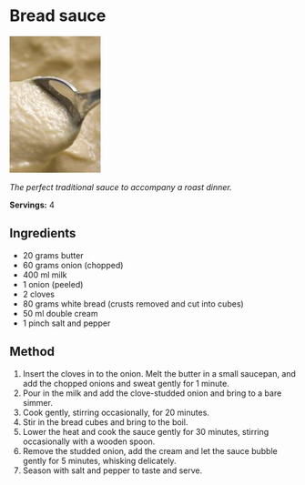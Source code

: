 # Bread sauce

![Bread sauce](resources/bread-sauce.png)

*The perfect traditional sauce to accompany a roast dinner.*

**Servings:** 4

## Ingredients
- 20 grams butter
- 60 grams onion (chopped)
- 400 ml milk
- 1 onion (peeled)
- 2 cloves
- 80 grams white bread (crusts removed and cut into cubes)
- 50 ml double cream
- 1 pinch salt and pepper

## Method
1. Insert the cloves in to the onion. Melt the butter in a small saucepan, and add the chopped onions and sweat gently for 1 minute. 
1. Pour in the milk and add the clove-studded onion and bring to a bare simmer. 
1. Cook gently, stirring occasionally, for 20 minutes.
1. Stir in the bread cubes and bring to the boil. 
1. Lower the heat and cook the sauce gently for 30 minutes, stirring occasionally with a wooden spoon.
1. Remove the studded onion, add the cream and let the sauce bubble gently for 5 minutes, whisking delicately. 
1. Season with salt and pepper to taste and serve.